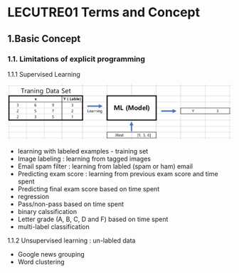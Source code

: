 # LECUTRE01 Terms and Concept

## 1.Basic Concept

### 1.1. Limitations of explicit programming

1.1.1 Supervised Learning

![LEC01_01](./img/LEC01_01.png)

- learning with labeled examples - training set
- Image labeling : learning from tagged images
- Email spam filter : learning from labled (spam or ham) email
- Predicting exam score : learning from previous exam score and time spent
- Predicting final exam score based on time spent
 - regression  
- Pass/non-pass based on time spent
 - binary calssification
- Letter grade (A, B, C, D and F) based on time spent
 - multi-label classification

1.1.2 Unsupervised learning : un-labled data
- Google news grouping
- Word clustering

